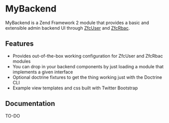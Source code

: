 MyBackend
===

MyBackend is a Zend Framework 2 module that provides a basic and extensible admin backend UI through [ZfcUser](//github.com/ZF-Commons/ZfcUser) and [ZfcRbac](//github.com/ZF-Commons/ZfcRbac).


Features
---

-   Provides out-of-the-box working configuration for ZfcUser and ZfcRbac modules
-   You can drop in your backend components by just loading a module that implements a given interface
-   Optional doctrine fixtures to get the thing working just with the Doctrine CLI
-   Example view templates and css built with Twitter Bootstrap


Documentation
---

TO-DO
